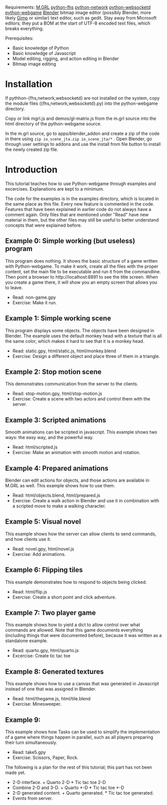 Requirements:
[M.GRL](https://github.com/aeva/m.grl)
[python-fhs](https://github.com/wijnen/python-fhs)
[python-network](https://github.com/wijnen/python-network)
[python-websocketd](https://github.com/wijnen/python-websocketd)
[python-webgame](https://github.com/wijnen/python-webgame)
[Blender](http://blender.org)
bitmap image editor (possibly Blender, more likely [Gimp](http://www.gimp.org) or similar)
text editor, such as gedit.
	Stay away from Microsoft editors; they put a BOM at the start of UTF-8
	encoded text files, which breaks everything.

Prerequisites:
- Basic knowledge of Python
- Basic knowledge of Javascript
- Model editing, rigging, and action editing in Blender
- Bitmap image editing

# Installation
If pythhon-{fhs,network,websocketd} are not installed on the system, copy the
module files ({fhs,network,websocketd}.py) into the python-webgame directory.

Copy or link mgrl.js and demos/gl-matrix.js from the m.grl source into the html
directory of the python-webgame source.

In the m.grl source, go to apps/blender\_addon and create a zip of the code in
there using ``zip io_scene_jta.zip io_scene_jta/*`` .  Open Blender, go through
user settings to addons and use the install from file button to install the
newly created zip file.

# Introduction
This tutorial teaches how to use Python-webgame through examples and
excercises.  Explanations are kept to a minimum.

The code for the examples is in the examples directory, which is located in the
same place as this file.  Every new feature is commented in the code.  Features
that have been explained in earlier code do not always have a comment again.  Only
files that are mentioned under "Read" have new material in them, but the other
files may still be useful to better understand concepts that were explained
before.

## Example 0: Simple working (but useless) program
This program does nothing.  It shows the basic structure of a game written with
Python-webgame.  To make it work, create all the files with the proper content,
set the main file to be executable and run it from the commandline.  Then point
a browser to http://localhost:8891 to see the title screen.  When you create a
game there, it will show you an empty screen that allows you to leave.

* Read: non-game.gpy
* Exercise: Make it run.

## Example 1: Simple working scene
This program displays some objects.  The objects have been designed in Blender.
The example uses the default monkey head with a texture that is all the same
color, which makes it hard to see that it is a monkey head.

* Read: static.gpy, html/static.js, html/monkey.blend
* Exercise: Design a different object and place three of them in a triangle.

## Example 2: Stop motion scene
This demonstrates communication from the server to the clients.

* Read: stop-motion.gpy, html/stop-motion.js
* Exercise: Create a scene with two actors and control them with the server.

## Example 3: Scripted animations
Smooth animations can be scripted in javascript.  This example shows two ways:
the easy way, and the powerful way.

* Read: html/scripted.js
* Exercise: Make an animation with smooth motion and rotation.

## Example 4: Prepared animations
Blender can edit actions for objects, and those actions are available in M.GRL
as well.  This example shows how to use them.

* Read: html/objects.blend, html/prepared.js
* Exercise: Create a walk action in Blender and use it in combination with a scripted move to make a walking character.

## Example 5: Visual novel
This example shows how the server can allow clients to send commands, and how
clients use it.

* Read: novel.gpy, html/novel.js
* Exercise: Add animations.

## Example 6: Flipping tiles
This example demonstrates how to respond to objects being clicked.

* Read: html/flip.js
* Exercise: Create a short point and click adventure.

## Example 7: Two player game
This example shows how to yield a dict to allow control over what commands are
allowed.  Note that this game documents everything (including things that were
documented before), because it was written as a standalone example.

* Read: quarto.gpy, html/quarto.js
* Excercise: Create tic tac toe

## Example 8: Generated textures
This example shows how to use a canvas that was generated in Javascript instead
of one that was assigned in Blender.

* Read: html/thegame.js, html/tile.blend
* Exercise: Minesweeper.

## Example 9: 
This example shows how Tasks can be used to simplify the implementation of a
game where things happen in parallel, such as all players preparing their turn
simultaneously.

* Read: take5.gpy
* Exercise: Scissors, Paper, Rock.

The following is a plan for the rest of this tutorial; this part has not been made yet.

- 2-D interface.
        + Quarto 2-D
        * Tic tac toe 2-D
- Combine 2-D and 3-D.
        + Quarto *-D
        * Tic tac toe *-D
- 2-D generated content.
        + Quarto generated.
        * Tic tac toe generated.
- Events from server.
